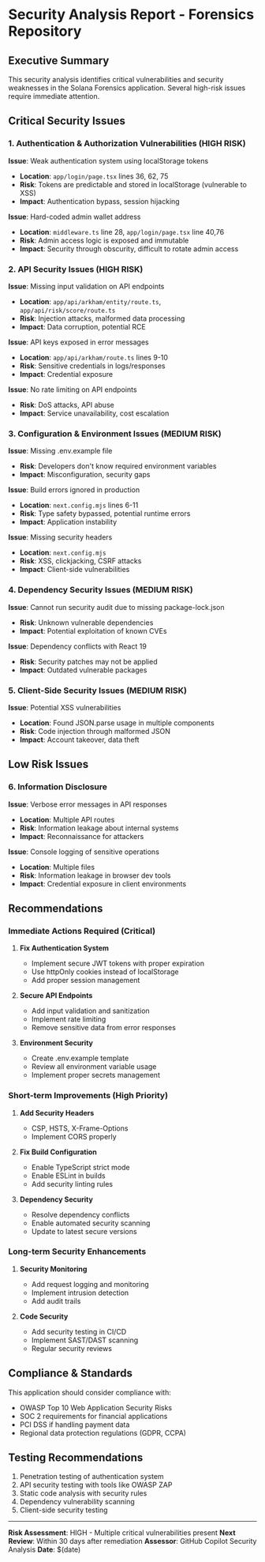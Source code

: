 # Security Analysis Report - Forensics Repository

## Executive Summary

This security analysis identifies critical vulnerabilities and security weaknesses in the Solana Forensics application. Several high-risk issues require immediate attention.

## Critical Security Issues

### 1. Authentication & Authorization Vulnerabilities (HIGH RISK)

**Issue**: Weak authentication system using localStorage tokens
- **Location**: `app/login/page.tsx` lines 36, 62, 75
- **Risk**: Tokens are predictable and stored in localStorage (vulnerable to XSS)
- **Impact**: Authentication bypass, session hijacking

**Issue**: Hard-coded admin wallet address
- **Location**: `middleware.ts` line 28, `app/login/page.tsx` line 40,76
- **Risk**: Admin access logic is exposed and immutable
- **Impact**: Security through obscurity, difficult to rotate admin access

### 2. API Security Issues (HIGH RISK)

**Issue**: Missing input validation on API endpoints
- **Location**: `app/api/arkham/entity/route.ts`, `app/api/risk/score/route.ts`
- **Risk**: Injection attacks, malformed data processing
- **Impact**: Data corruption, potential RCE

**Issue**: API keys exposed in error messages
- **Location**: `app/api/arkham/route.ts` lines 9-10
- **Risk**: Sensitive credentials in logs/responses
- **Impact**: Credential exposure

**Issue**: No rate limiting on API endpoints
- **Risk**: DoS attacks, API abuse
- **Impact**: Service unavailability, cost escalation

### 3. Configuration & Environment Issues (MEDIUM RISK)

**Issue**: Missing .env.example file
- **Risk**: Developers don't know required environment variables
- **Impact**: Misconfiguration, security gaps

**Issue**: Build errors ignored in production
- **Location**: `next.config.mjs` lines 6-11
- **Risk**: Type safety bypassed, potential runtime errors
- **Impact**: Application instability

**Issue**: Missing security headers
- **Location**: `next.config.mjs`
- **Risk**: XSS, clickjacking, CSRF attacks
- **Impact**: Client-side vulnerabilities

### 4. Dependency Security Issues (MEDIUM RISK)

**Issue**: Cannot run security audit due to missing package-lock.json
- **Risk**: Unknown vulnerable dependencies
- **Impact**: Potential exploitation of known CVEs

**Issue**: Dependency conflicts with React 19
- **Risk**: Security patches may not be applied
- **Impact**: Outdated vulnerable packages

### 5. Client-Side Security Issues (MEDIUM RISK)

**Issue**: Potential XSS vulnerabilities
- **Location**: Found JSON.parse usage in multiple components
- **Risk**: Code injection through malformed JSON
- **Impact**: Account takeover, data theft

## Low Risk Issues

### 6. Information Disclosure

**Issue**: Verbose error messages in API responses
- **Location**: Multiple API routes
- **Risk**: Information leakage about internal systems
- **Impact**: Reconnaissance for attackers

**Issue**: Console logging of sensitive operations
- **Location**: Multiple files
- **Risk**: Information leakage in browser dev tools
- **Impact**: Credential exposure in client environments

## Recommendations

### Immediate Actions Required (Critical)

1. **Fix Authentication System**
   - Implement secure JWT tokens with proper expiration
   - Use httpOnly cookies instead of localStorage
   - Add proper session management

2. **Secure API Endpoints**
   - Add input validation and sanitization
   - Implement rate limiting
   - Remove sensitive data from error responses

3. **Environment Security**
   - Create .env.example template
   - Review all environment variable usage
   - Implement proper secrets management

### Short-term Improvements (High Priority)

1. **Add Security Headers**
   - CSP, HSTS, X-Frame-Options
   - Implement CORS properly

2. **Fix Build Configuration**
   - Enable TypeScript strict mode
   - Enable ESLint in builds
   - Add security linting rules

3. **Dependency Security**
   - Resolve dependency conflicts
   - Enable automated security scanning
   - Update to latest secure versions

### Long-term Security Enhancements

1. **Security Monitoring**
   - Add request logging and monitoring
   - Implement intrusion detection
   - Add audit trails

2. **Code Security**
   - Add security testing in CI/CD
   - Implement SAST/DAST scanning
   - Regular security reviews

## Compliance & Standards

This application should consider compliance with:
- OWASP Top 10 Web Application Security Risks
- SOC 2 requirements for financial applications
- PCI DSS if handling payment data
- Regional data protection regulations (GDPR, CCPA)

## Testing Recommendations

1. Penetration testing of authentication system
2. API security testing with tools like OWASP ZAP
3. Static code analysis with security rules
4. Dependency vulnerability scanning
5. Client-side security testing

---

**Risk Assessment**: HIGH - Multiple critical vulnerabilities present
**Next Review**: Within 30 days after remediation
**Assessor**: GitHub Copilot Security Analysis
**Date**: $(date)